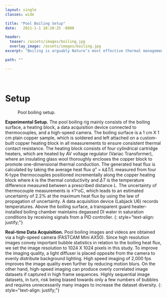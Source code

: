 ```yaml
---
layout: single
classes: wide

title: "Pool Boiling Setup"
date:   2021-1-1 18:28:25 -0800

header:
  teaser: /assets/images/boiling.jpg
  overlay_image: /assets/images/boiling.jpg
excerpt: "Boiling is arguably Nature’s most effective thermal management mechanism that cools submersed matter through bubble-induced advective transport."

path: ""

---
```


<br/>

# Setup

<figure style="width: 600px" class="align-center">
  <img src="{{ site.url }}{{ site.baseurl }}/assets/images/boiling-setup.png" alt="">
  <figcaption>Pool boiling setup.</figcaption>
</figure> 



**Experimental Setup.** The pool boiling rig mainly consists of the boiling surface, a heating block, a data acquisition device connected to thermocouples, and a high-speed camera. The boiling surface is a 1 cm X 1 cm plain copper sample, which is soldered and left attached on a custom-built copper heating block in all measurements to ensure consistent thermal contact resistance. The heating block consists of four cylindrical cartridge heaters, which are heated by AV voltage regulator (Variac Transformer), where an insulating glass wool thoroughly encloses the copper block to promote one-dimensional thermal conduction. The generated heat flux is calculated by taking the average heat flux *q*” = *kΔT/L* measured from four K-type thermocouples positioned incrementally along the copper heating block where *k* is the thermal conductivity and *ΔT* is the temperature difference measured between a prescribed distance *L.* The uncertainty of thermocouple measurements is ±1^oC, which leads to an estimated uncertainty of 2.2% at the maximum heat flux by using the law of propagation of uncertainty. A data acquisition device (Labjack U6) records temperatures. Above the boiling surface, a transparent guard heater-installed boiling chamber maintains degassed DI water in saturation conditions by receiving signals from a PID controller. 
{: style="text-align: justify;"}



**Real-time Data Acquisition.** Pool boiling images and videos are obtained via a high-speed camera (FASTCAM Mini AX50). Since high resolution images convey important bubble statistics in relation to the boiling heat flux, we set the image resolution to 1024 X 1024 pixels in this study. To improve the imaging quality, a light diffuser is placed opposite from the camera to evenly distribute background lighting. High speed imaging of 2,000 fps improves the image quality even further by reducing motion blurs. On the other hand, high-speed imaging can produce overly correlated image datasets if captured in high frame sequences. Highly sequential image datasets, in turn, risk being biased towards only a few numbers of bubbles and requires unnecessarily many images to increase the dataset diversity. 
{: style="text-align: justify;"}